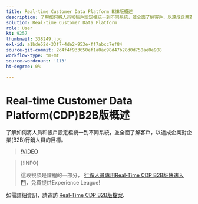 ```yaml
---
title: Real-time Customer Data Platform B2B版概述
description: 了解如何將人員和帳戶設定檔統一到不同系統，並全面了解客戶，以達成企業對企業(B2B)行銷人員的目標。
solution: Real-time Customer Data Platform
role: User
kt: 9257
thumbnail: 338249.jpg
exl-id: a1bde52d-33f7-4de2-953e-ff7abcc7ef84
source-git-commit: 2d4f4f933650ef1a0ac98d47b28d0d750ae0e908
workflow-type: tm+mt
source-wordcount: '113'
ht-degree: 0%

---
```


# Real-time Customer Data Platform(CDP)B2B版概述

了解如何將人員和帳戶設定檔統一到不同系統，並全面了解客戶，以達成企業對企業(B2B)行銷人員的目標。

>[!VIDEO](https://video.tv.adobe.com/v/338249?quality=12&learn=on)

>[!INFO]
>
> 這段視頻是課程的一部分， [行銷人員專用Real-Time CDP B2B版快速入門](https://experienceleague.adobe.com/?recommended=ExperiencePlatform-U-1-2021.rtcdp.b2b)，免費提供Experience League!

如需詳細資訊，請造訪 [Real-Time CDP B2B版檔案](https://experienceleague.adobe.com/docs/experience-platform/rtcdp/b2b-overview.html).
